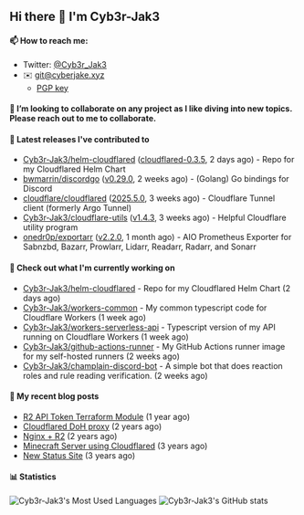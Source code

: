## Hi there 👋 I'm Cyb3r-Jak3

#### 📫 How to reach me:
  - Twitter: [@Cyb3r_Jak3](https://twitter.com/Cyb3r_Jak3)
  - ✉️ git@cyberjake.xyz
    - [PGP key](https://gist.githubusercontent.com/Cyb3r-Jak3/d1068b61b50239b171faf018a0269f67/raw/b876db002e6b0630795382c0b9134771ffa5fe3a/cyb3rjak3@pm.me.asc)


#### 👯 I’m looking to collaborate on any project as I like diving into new topics. Please reach out to me to collaborate.


#### 🔭 Latest releases I've contributed to

- [Cyb3r-Jak3/helm-cloudflared](https://github.com/Cyb3r-Jak3/helm-cloudflared) ([cloudflared-0.3.5](https://github.com/Cyb3r-Jak3/helm-cloudflared/releases/tag/cloudflared-0.3.5), 2 days ago) - Repo for my Cloudflared Helm Chart
- [bwmarrin/discordgo](https://github.com/bwmarrin/discordgo) ([v0.29.0](https://github.com/bwmarrin/discordgo/releases/tag/v0.29.0), 2 weeks ago) -  (Golang) Go bindings for Discord
- [cloudflare/cloudflared](https://github.com/cloudflare/cloudflared) ([2025.5.0](https://github.com/cloudflare/cloudflared/releases/tag/2025.5.0), 3 weeks ago) - Cloudflare Tunnel client (formerly Argo Tunnel)
- [Cyb3r-Jak3/cloudflare-utils](https://github.com/Cyb3r-Jak3/cloudflare-utils) ([v1.4.3](https://github.com/Cyb3r-Jak3/cloudflare-utils/releases/tag/v1.4.3), 3 weeks ago) - Helpful Cloudflare utility program 
- [onedr0p/exportarr](https://github.com/onedr0p/exportarr) ([v2.2.0](https://github.com/onedr0p/exportarr/releases/tag/v2.2.0), 1 month ago) - AIO Prometheus Exporter for Sabnzbd, Bazarr, Prowlarr, Lidarr, Readarr, Radarr, and Sonarr

#### 👷 Check out what I'm currently working on

- [Cyb3r-Jak3/helm-cloudflared](https://github.com/Cyb3r-Jak3/helm-cloudflared) - Repo for my Cloudflared Helm Chart (2 days ago)
- [Cyb3r-Jak3/workers-common](https://github.com/Cyb3r-Jak3/workers-common) - My common typescript code for Cloudflare Workers (1 week ago)
- [Cyb3r-Jak3/workers-serverless-api](https://github.com/Cyb3r-Jak3/workers-serverless-api) - Typescript version of my API running on Cloudflare Workers (1 week ago)
- [Cyb3r-Jak3/github-actions-runner](https://github.com/Cyb3r-Jak3/github-actions-runner) - My GitHub Actions runner image for my self-hosted runners (2 weeks ago)
- [Cyb3r-Jak3/champlain-discord-bot](https://github.com/Cyb3r-Jak3/champlain-discord-bot) - A simple bot that does reaction roles and rule reading verification.  (2 weeks ago)

#### 📜 My recent blog posts

- [R2 API Token Terraform Module](https://blog.cyberjake.xyz/post/2024-03-19-cloudflare-r2-terraform/) (1 year ago)
- [Cloudflared DoH proxy](https://blog.cyberjake.xyz/post/2023-02-17-cloudflared-doh/) (2 years ago)
- [Nginx &#43; R2](https://blog.cyberjake.xyz/post/2022-10-01-nginx-proxy-r2/) (2 years ago)
- [Minecraft Server using Cloudflared](https://blog.cyberjake.xyz/post/2022-03-26-cloudflared-minecraft/) (3 years ago)
- [New Status Site](https://blog.cyberjake.xyz/post/2021-09-27-status-site/) (3 years ago)


#### 📊 Statistics
![Cyb3r-Jak3's Most Used Languages](https://github-readme-stats.vercel.app/api/top-langs/?username=Cyb3r-Jak3&theme=cobalt&hide=css,html,scss)
![Cyb3r-Jak3's GitHub stats](https://github-readme-stats.vercel.app/api?username=Cyb3r-Jak3&count_private=true&show_icons=true&theme=cobalt&line_height=40)
